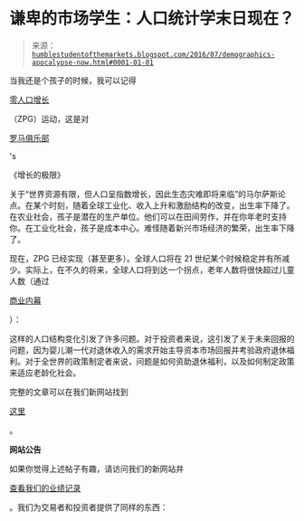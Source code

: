 <!--yml

分类：未分类

日期：2024-05-18 03:04:08

-->

# 谦卑的市场学生：人口统计学末日现在？

> 来源：[`humblestudentofthemarkets.blogspot.com/2016/07/demographics-apocalypse-now.html#0001-01-01`](https://humblestudentofthemarkets.blogspot.com/2016/07/demographics-apocalypse-now.html#0001-01-01)

当我还是个孩子的时候，我可以记得

[零人口增长](https://en.wikipedia.org/wiki/Zero_population_growth)

（ZPG）运动，这是对

[罗马俱乐部](https://en.wikipedia.org/wiki/Club_of_Rome)

's

《增长的极限》

关于“世界资源有限，但人口呈指数增长，因此生态灾难即将来临”的马尔萨斯论点。在某个时刻，随着全球工业化、收入上升和激励结构的改变，出生率下降了。在农业社会，孩子是潜在的生产单位。他们可以在田间劳作，并在你年老时支持你。在工业化社会，孩子是成本中心。难怪随着新兴市场经济的繁荣，出生率下降了。

现在，ZPG 已经实现（甚至更多）。全球人口将在 21 世纪某个时候稳定并有所减少。实际上，在不久的将来，全球人口将到达一个拐点，老年人数将很快超过儿童人数（通过

[商业内幕](http://www.businessinsider.com/demographics-shift-first-time-in-human-history-2016-3)

）：

这样的人口结构变化引发了许多问题。对于投资者来说，这引发了关于未来回报的问题，因为婴儿潮一代对退休收入的需求开始主导资本市场回报并考验政府退休福利。对于全世界的政策制定者来说，问题是如何资助退休福利，以及如何制定政策来适应老龄化社会。

完整的文章可以在我们新网站找到

[这里](https://humblestudentofthemarkets.com/2016/07/18/demographic-apocalypse-now/)

。

**网站公告**

如果你觉得上述帖子有趣，请访问我们的新网站并

[查看我们的业绩记录](https://humblestudentofthemarkets.com/shop/)

。我们为交易者和投资者提供了同样的东西：
